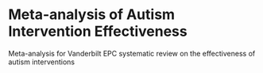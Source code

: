 # Meta-analysis of Autism Intervention Effectiveness

Meta-analysis for Vanderbilt EPC systematic review on the effectiveness of autism interventions